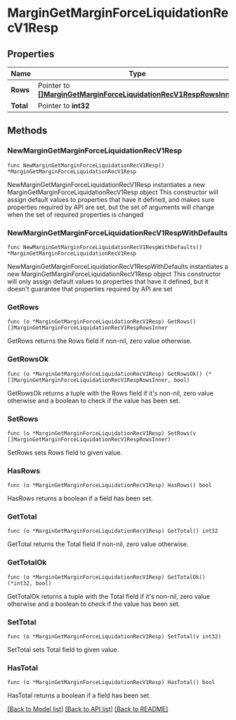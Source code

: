 # MarginGetMarginForceLiquidationRecV1Resp

## Properties

Name | Type | Description | Notes
------------ | ------------- | ------------- | -------------
**Rows** | Pointer to [**[]MarginGetMarginForceLiquidationRecV1RespRowsInner**](MarginGetMarginForceLiquidationRecV1RespRowsInner.md) |  | [optional] 
**Total** | Pointer to **int32** |  | [optional] 

## Methods

### NewMarginGetMarginForceLiquidationRecV1Resp

`func NewMarginGetMarginForceLiquidationRecV1Resp() *MarginGetMarginForceLiquidationRecV1Resp`

NewMarginGetMarginForceLiquidationRecV1Resp instantiates a new MarginGetMarginForceLiquidationRecV1Resp object
This constructor will assign default values to properties that have it defined,
and makes sure properties required by API are set, but the set of arguments
will change when the set of required properties is changed

### NewMarginGetMarginForceLiquidationRecV1RespWithDefaults

`func NewMarginGetMarginForceLiquidationRecV1RespWithDefaults() *MarginGetMarginForceLiquidationRecV1Resp`

NewMarginGetMarginForceLiquidationRecV1RespWithDefaults instantiates a new MarginGetMarginForceLiquidationRecV1Resp object
This constructor will only assign default values to properties that have it defined,
but it doesn't guarantee that properties required by API are set

### GetRows

`func (o *MarginGetMarginForceLiquidationRecV1Resp) GetRows() []MarginGetMarginForceLiquidationRecV1RespRowsInner`

GetRows returns the Rows field if non-nil, zero value otherwise.

### GetRowsOk

`func (o *MarginGetMarginForceLiquidationRecV1Resp) GetRowsOk() (*[]MarginGetMarginForceLiquidationRecV1RespRowsInner, bool)`

GetRowsOk returns a tuple with the Rows field if it's non-nil, zero value otherwise
and a boolean to check if the value has been set.

### SetRows

`func (o *MarginGetMarginForceLiquidationRecV1Resp) SetRows(v []MarginGetMarginForceLiquidationRecV1RespRowsInner)`

SetRows sets Rows field to given value.

### HasRows

`func (o *MarginGetMarginForceLiquidationRecV1Resp) HasRows() bool`

HasRows returns a boolean if a field has been set.

### GetTotal

`func (o *MarginGetMarginForceLiquidationRecV1Resp) GetTotal() int32`

GetTotal returns the Total field if non-nil, zero value otherwise.

### GetTotalOk

`func (o *MarginGetMarginForceLiquidationRecV1Resp) GetTotalOk() (*int32, bool)`

GetTotalOk returns a tuple with the Total field if it's non-nil, zero value otherwise
and a boolean to check if the value has been set.

### SetTotal

`func (o *MarginGetMarginForceLiquidationRecV1Resp) SetTotal(v int32)`

SetTotal sets Total field to given value.

### HasTotal

`func (o *MarginGetMarginForceLiquidationRecV1Resp) HasTotal() bool`

HasTotal returns a boolean if a field has been set.


[[Back to Model list]](../README.md#documentation-for-models) [[Back to API list]](../README.md#documentation-for-api-endpoints) [[Back to README]](../README.md)


